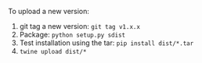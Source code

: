 To upload a new version:

1. git tag a new version: `git tag v1.x.x`
2. Package: `python setup.py sdist`
3. Test installation using the tar: `pip install dist/*.tar`
4. `twine upload dist/*`
